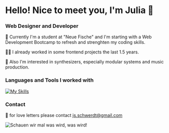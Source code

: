 # Hello! Nice to meet you, I'm Julia 👋

### Web Designer and Developer

🐣 Currently I'm a student at "Neue Fische" and I'm starting with a Web Development Bootcamp to refresh and strenghten my coding skills. 

👩‍💻 I already worked in some frontend projects the last 1.5 years.

👾 Also I'm interested in synthesizers, especially modular systems and music production. 


### Languages and Tools I worked with 

[![My Skills](https://skillicons.dev/icons?i=js,html,css,react,nextjs,nodejs,figma,mongodb,tailwind,docker,python,r,vscode,github,materialui,pr,ableton)](https://skillicons.dev)

### Contact

💌 for love letters please contact js.schwerdt@gmail.com

![Schauen wir mal was wird, was wird!](https://media.giphy.com/media/QsKxQSqunNaG3I0g6O/giphy.gif)
